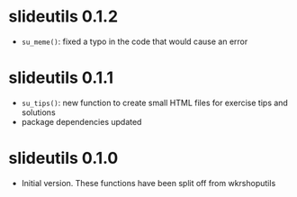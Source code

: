 # slideutils 0.1.2

* `su_meme()`: fixed a typo in the code that would cause an error 

# slideutils 0.1.1

* `su_tips()`: new function to create small HTML files for exercise tips and solutions
* package dependencies updated

# slideutils 0.1.0

* Initial version. These functions have been split off from wkrshoputils
